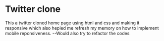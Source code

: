 # Twitter clone

This a twitter cloned home page using html and css and making it responsive which also hepled me refresh my memory on how to implement mobile reponsiveness.
--Would also try to refactor the codes
